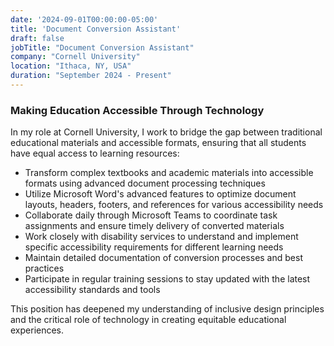 ```yaml
---
date: '2024-09-01T00:00:00-05:00'
title: 'Document Conversion Assistant'
draft: false
jobTitle: "Document Conversion Assistant"
company: "Cornell University"
location: "Ithaca, NY, USA"
duration: "September 2024 - Present"
---
```

### Making Education Accessible Through Technology

In my role at Cornell University, I work to bridge the gap between traditional educational materials and accessible formats, ensuring that all students have equal access to learning resources:

- Transform complex textbooks and academic materials into accessible formats using advanced document processing techniques
- Utilize Microsoft Word's advanced features to optimize document layouts, headers, footers, and references for various accessibility needs
- Collaborate daily through Microsoft Teams to coordinate task assignments and ensure timely delivery of converted materials
- Work closely with disability services to understand and implement specific accessibility requirements for different learning needs
- Maintain detailed documentation of conversion processes and best practices
- Participate in regular training sessions to stay updated with the latest accessibility standards and tools

This position has deepened my understanding of inclusive design principles and the critical role of technology in creating equitable educational experiences.